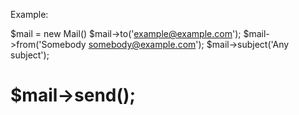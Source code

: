 Example:

$mail = new Mail()
$mail->to('example@example.com');
$mail->from('Somebody <somebody@example.com>');
$mail->subject('Any subject');

$mail->send();
==========
